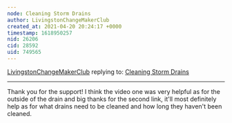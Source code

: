 ```yaml
---
node: Cleaning Storm Drains
author: LivingstonChangeMakerClub
created_at: 2021-04-20 20:24:17 +0000
timestamp: 1618950257
nid: 26206
cid: 28592
uid: 749565
---
```




[LivingstonChangeMakerClub](../profile/LivingstonChangeMakerClub) replying to: [Cleaning Storm Drains](../notes/LivingstonChangeMakerClub/04-12-2021/cleaning-storm-drains)

----
Thank you for the support! I think the video one was very helpful as for the outside of the drain and big thanks for the second link, it'll most definitely help as for what drains need to be cleaned and how long they haven't been cleaned.